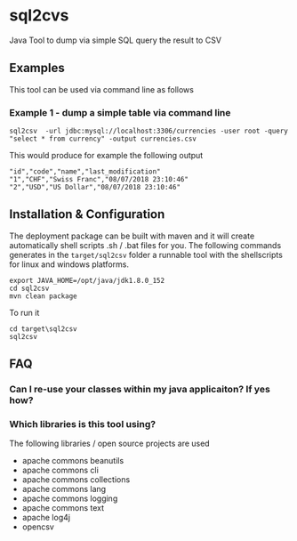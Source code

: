 # sql2cvs
Java Tool to dump via simple SQL query the result to CSV

## Examples
This tool can be used via command line as follows

### Example 1 - dump a simple table via command line
```
sql2csv  -url jdbc:mysql://localhost:3306/currencies -user root -query "select * from currency" -output currencies.csv
```
This would produce for example the following output
```
"id","code","name","last_modification"
"1","CHF","Swiss Franc","08/07/2018 23:10:46"
"2","USD","US Dollar","08/07/2018 23:10:46"
```

## Installation & Configuration

The deployment package can be built with maven and it will create automatically shell scripts .sh / .bat files for you. The following commands generates in the `target/sql2csv` folder a runnable tool with the shellscripts for linux and windows platforms. 
```
export JAVA_HOME=/opt/java/jdk1.8.0_152
cd sql2csv
mvn clean package
```
To run it
```
cd target\sql2csv
sql2csv
```

## FAQ 
### Can I re-use your classes  within my java applicaiton? If yes how? 

### Which libraries is this tool using? 
The following libraries / open source projects are used
* apache commons beanutils
* apache commons cli
* apache commons collections
* apache commons lang
* apache commons logging
* apache commons text
* apache log4j
* opencsv
